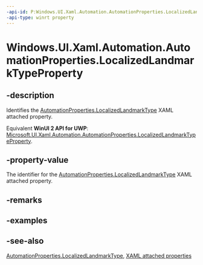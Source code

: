 ```yaml
---
-api-id: P:Windows.UI.Xaml.Automation.AutomationProperties.LocalizedLandmarkTypeProperty
-api-type: winrt property
---
```


<!-- Property syntax
public Windows.UI.Xaml.DependencyProperty LocalizedLandmarkTypeProperty { get; }
-->

# Windows.UI.Xaml.Automation.AutomationProperties.LocalizedLandmarkTypeProperty

## -description

Identifies the [AutomationProperties.LocalizedLandmarkType](automationproperties_localizedlandmarktype.md) XAML attached property.

Equivalent **WinUI 2 API for UWP**: [Microsoft.UI.Xaml.Automation.AutomationProperties.LocalizedLandmarkTypeProperty](/windows/winui/api/microsoft.ui.xaml.automation.automationproperties.localizedlandmarktypeproperty).

## -property-value

The identifier for the [AutomationProperties.LocalizedLandmarkType](automationproperties_localizedlandmarktype.md) XAML attached property.

## -remarks

## -examples

## -see-also

[AutomationProperties.LocalizedLandmarkType](automationproperties_localizedlandmarktype.md), [XAML attached properties](/windows/uwp/xaml-platform/attached-properties-overview)
